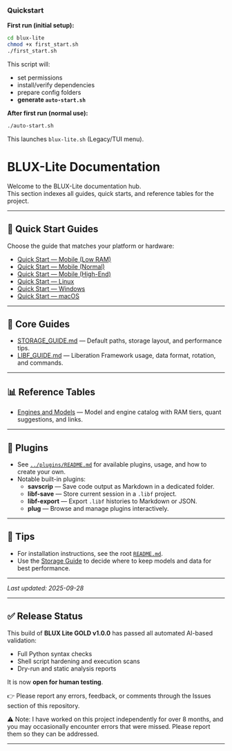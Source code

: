 ### Quickstart

**First run (initial setup):**
```bash
cd blux-lite
chmod +x first_start.sh
./first_start.sh
```
This script will:
- set permissions
- install/verify dependencies
- prepare config folders
- **generate `auto-start.sh`**

**After first run (normal use):**
```bash
./auto-start.sh
```
This launches `blux-lite.sh` (Legacy/TUI menu).

# BLUX-Lite Documentation

Welcome to the BLUX-Lite documentation hub.  
This section indexes all guides, quick starts, and reference tables for the project.

---

## 📜 Quick Start Guides
Choose the guide that matches your platform or hardware:

- [Quick Start — Mobile (Low RAM)](QUICKSTART_LOW_RAM.md)
- [Quick Start — Mobile (Normal)](QUICKSTART_NORMAL.md)
- [Quick Start — Mobile (High-End)](QUICKSTART_HIGH_END.md)
- [Quick Start — Linux](QUICKSTART_LINUX.md)
- [Quick Start — Windows](QUICKSTART_WINDOWS.md)
- [Quick Start — macOS](QUICKSTART_MACOS.md)

---

## 📂 Core Guides
- [STORAGE_GUIDE.md](STORAGE_GUIDE.md) — Default paths, storage layout, and performance tips.
- [LIBF_GUIDE.md](LIBF_GUIDE.md) — Liberation Framework usage, data format, rotation, and commands.

---

## 📊 Reference Tables
- [Engines and Models](ENGINES_MODELS.md) — Model and engine catalog with RAM tiers, quant suggestions, and links.

---

## 🧩 Plugins
- See [`../plugins/README.md`](../plugins/README.md) for available plugins, usage, and how to create your own.
- Notable built-in plugins:
  - **savscrip** — Save code output as Markdown in a dedicated folder.
  - **libf-save** — Store current session in a `.libf` project.
  - **libf-export** — Export `.libf` histories to Markdown or JSON.
  - **plug** — Browse and manage plugins interactively.

---

## 📌 Tips
- For installation instructions, see the root [`README.md`](../README.md).
- Use the [Storage Guide](STORAGE_GUIDE.md) to decide where to keep models and data for best performance.

---

_Last updated: 2025-09-28_

---

## ✅ Release Status

This build of **BLUX Lite GOLD v1.0.0** has passed all automated AI-based validation:
- Full Python syntax checks
- Shell script hardening and execution scans
- Dry-run and static analysis reports

It is now **open for human testing**.

👉 Please report any errors, feedback, or comments through the Issues section of this repository.

⚠️ Note: I have worked on this project independently for over 8 months, and you may occasionally encounter errors that were missed. Please report them so they can be addressed.

---